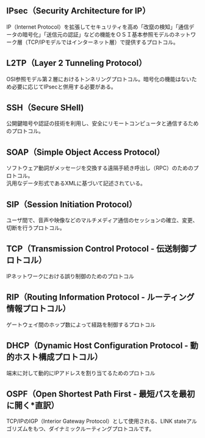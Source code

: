 ﻿## IPsec（Security Architecture for IP）



IP（Internet Protocol）を拡張してセキュリティを高め「改竄の検知」「通信データの暗号化」「送信元の認証」などの機能をＯＳＩ基本参照モデルのネットワーク層（TCP/IPモデルではインターネット層）で提供するプロトコル。



## L2TP（Layer 2 Tunneling Protocol）



OSI参照モデル第２層におけるトンネリングプロトコル。暗号化の機能はないため必要に応じてIPsecと併用する必要がある。



## SSH（Secure SHell)



公開鍵暗号や認証の技術を利用し、安全にリモートコンピュータと通信するためのプロトコル。

## SOAP（Simple Object Access Protocol）



ソフトウェア動詞がメッセージを交換する遠隔手続き呼出し（RPC）のためのプロトコル。<br>
汎用なデータ形式であるXMLに基づいて記述されている。



## SIP（Session Initiation Protocol）



ユーザ間で、音声や映像などのマルチメディア通信のセッションの確立、変更、切断を行うプロトコル。


## TCP（Transmission Control Protocol - 伝送制御プロトコル）

IPネットワークにおける誤り制御のためのプロトコル

## RIP（Routing Information Protocol - ルーティング情報プロトコル）

ゲートウェイ間のホップ数によって経路を制御するプロトコル

## DHCP（Dynamic Host Configuration Protocol - 動的ホスト構成プロトコル）

端末に対して動的にIPアドレスを割り当てるためのプロトコル

## OSPF（Open Shortest Path First - 最短パスを最初に開く*直訳）

TCP/IPのIGP（Interior Gateway Protocol）として使用される、LINK stateアルゴリズムをもつ、ダイナミックルーティングプロトコルです。
